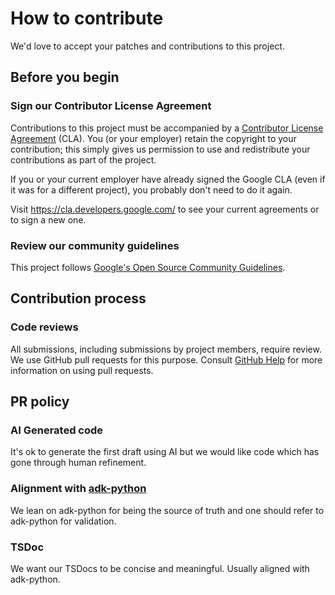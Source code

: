 # How to contribute

We'd love to accept your patches and contributions to this project.

## Before you begin

### Sign our Contributor License Agreement

Contributions to this project must be accompanied by a
[Contributor License Agreement](https://cla.developers.google.com/about) (CLA).
You (or your employer) retain the copyright to your contribution; this simply
gives us permission to use and redistribute your contributions as part of the
project.

If you or your current employer have already signed the Google CLA (even if it
was for a different project), you probably don't need to do it again.

Visit <https://cla.developers.google.com/> to see your current agreements or to
sign a new one.

### Review our community guidelines

This project follows
[Google's Open Source Community Guidelines](https://opensource.google/conduct/).

## Contribution process

### Code reviews

All submissions, including submissions by project members, require review. We
use GitHub pull requests for this purpose. Consult
[GitHub Help](https://help.github.com/articles/about-pull-requests/) for more
information on using pull requests.

## PR policy

### AI Generated code

It's ok to generate the first draft using AI but we would like code which has
gone through human refinement.

### Alignment with [adk-python](https://github.com/google/adk-python)

We lean on adk-python for being the source of truth and one should refer to
adk-python for validation.

### TSDoc

We want our TSDocs to be concise and meaningful.
Usually aligned with adk-python.
